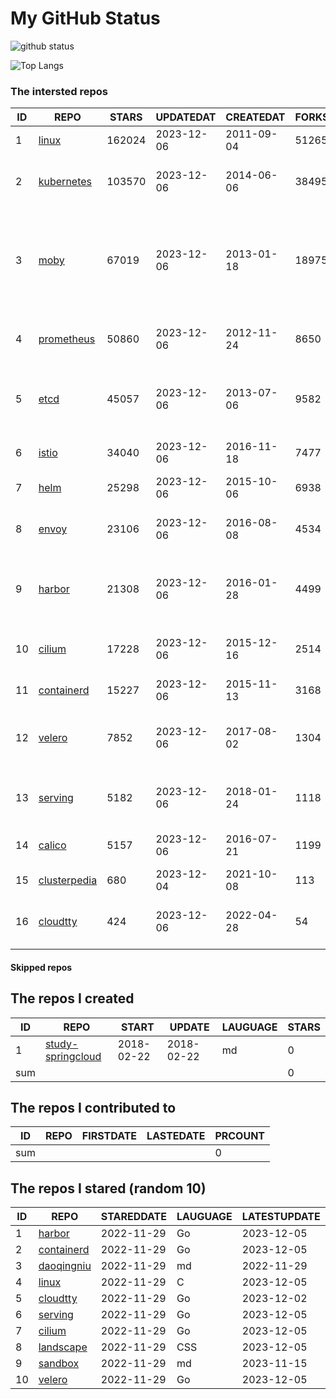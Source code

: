 # My GitHub Status

<img src="https://github-readme-stats-1.yihong0618.vercel.app/api?username=daoqingniu&show_icons=true&&&hide_title=true&count_private=true" alt="github status" />

![Top Langs](https://github-readme-stats-1.yihong0618.vercel.app/api/top-langs/?username=daoqingniu&layout=compact)

<!--START_SECTION:github_repos-->
### The intersted repos
| ID |                              REPO                               | STARS  | UPDATEDAT  | CREATEDAT  | FORKSCOUNT |                                                DESCRIPTIONS                                                |
|----|-----------------------------------------------------------------|--------|------------|------------|------------|------------------------------------------------------------------------------------------------------------|
|  1 | [linux](https://github.com/torvalds/linux)                      | 162024 | 2023-12-06 | 2011-09-04 |      51265 | Linux kernel source tree                                                                                   |
|  2 | [kubernetes](https://github.com/kubernetes/kubernetes)          | 103570 | 2023-12-06 | 2014-06-06 |      38495 | Production-Grade Container Scheduling and Management                                                       |
|  3 | [moby](https://github.com/moby/moby)                            |  67019 | 2023-12-06 | 2013-01-18 |      18975 | The Moby Project - a collaborative project for the container ecosystem to assemble container-based systems |
|  4 | [prometheus](https://github.com/prometheus/prometheus)          |  50860 | 2023-12-06 | 2012-11-24 |       8650 | The Prometheus monitoring system and time series database.                                                 |
|  5 | [etcd](https://github.com/etcd-io/etcd)                         |  45057 | 2023-12-06 | 2013-07-06 |       9582 | Distributed reliable key-value store for the most critical data of a distributed system                    |
|  6 | [istio](https://github.com/istio/istio)                         |  34040 | 2023-12-06 | 2016-11-18 |       7477 | Connect, secure, control, and observe services.                                                            |
|  7 | [helm](https://github.com/helm/helm)                            |  25298 | 2023-12-06 | 2015-10-06 |       6938 | The Kubernetes Package Manager                                                                             |
|  8 | [envoy](https://github.com/envoyproxy/envoy)                    |  23106 | 2023-12-06 | 2016-08-08 |       4534 | Cloud-native high-performance edge/middle/service proxy                                                    |
|  9 | [harbor](https://github.com/goharbor/harbor)                    |  21308 | 2023-12-06 | 2016-01-28 |       4499 | An open source trusted cloud native registry project that stores, signs, and scans content.                |
| 10 | [cilium](https://github.com/cilium/cilium)                      |  17228 | 2023-12-06 | 2015-12-16 |       2514 | eBPF-based Networking, Security, and Observability                                                         |
| 11 | [containerd](https://github.com/containerd/containerd)          |  15227 | 2023-12-06 | 2015-11-13 |       3168 | An open and reliable container runtime                                                                     |
| 12 | [velero](https://github.com/vmware-tanzu/velero)                |   7852 | 2023-12-06 | 2017-08-02 |       1304 | Backup and migrate Kubernetes applications and their persistent volumes                                    |
| 13 | [serving](https://github.com/knative/serving)                   |   5182 | 2023-12-06 | 2018-01-24 |       1118 | Kubernetes-based, scale-to-zero, request-driven compute                                                    |
| 14 | [calico](https://github.com/projectcalico/calico)               |   5157 | 2023-12-06 | 2016-07-21 |       1199 | Cloud native networking and network security                                                               |
| 15 | [clusterpedia](https://github.com/clusterpedia-io/clusterpedia) |    680 | 2023-12-04 | 2021-10-08 |        113 | The Encyclopedia of Kubernetes clusters                                                                    |
| 16 | [cloudtty](https://github.com/cloudtty/cloudtty)                |    424 | 2023-12-06 | 2022-04-28 |         54 | A Friendly Kubernetes CloudShell (Web Terminal) !                                                          |



#### Skipped repos
<!--END_SECTION:github_repos-->

<!--START_SECTION:my_github-->
## The repos I created
| ID  |                                 REPO                                 |   START    |   UPDATE   | LAUGUAGE | STARS |
|-----|----------------------------------------------------------------------|------------|------------|----------|-------|
|   1 | [study-springcloud](https://github.com/daoqingniu/study-springcloud) | 2018-02-22 | 2018-02-22 | md       |     0 |
| sum |                                                                      |            |            |          |     0 |

## The repos I contributed to
| ID  | REPO | FIRSTDATE | LASTEDATE | PRCOUNT |
|-----|------|-----------|-----------|---------|
| sum |      |           |           |       0 |

## The repos I stared (random 10)
| ID |                          REPO                          | STAREDDATE | LAUGUAGE | LATESTUPDATE |
|----|--------------------------------------------------------|------------|----------|--------------|
|  1 | [harbor](https://github.com/goharbor/harbor)           | 2022-11-29 | Go       | 2023-12-05   |
|  2 | [containerd](https://github.com/containerd/containerd) | 2022-11-29 | Go       | 2023-12-05   |
|  3 | [daoqingniu](https://github.com/daoqingniu/daoqingniu) | 2022-11-29 | md       | 2022-11-29   |
|  4 | [linux](https://github.com/torvalds/linux)             | 2022-11-29 | C        | 2023-12-05   |
|  5 | [cloudtty](https://github.com/cloudtty/cloudtty)       | 2022-11-29 | Go       | 2023-12-02   |
|  6 | [serving](https://github.com/knative/serving)          | 2022-11-29 | Go       | 2023-12-05   |
|  7 | [cilium](https://github.com/cilium/cilium)             | 2022-11-29 | Go       | 2023-12-05   |
|  8 | [landscape](https://github.com/cncf/landscape)         | 2022-11-29 | CSS      | 2023-12-05   |
|  9 | [sandbox](https://github.com/cncf/sandbox)             | 2022-11-29 | md       | 2023-11-15   |
| 10 | [velero](https://github.com/vmware-tanzu/velero)       | 2022-11-29 | Go       | 2023-12-05   |

<!--END_SECTION:my_github-->
